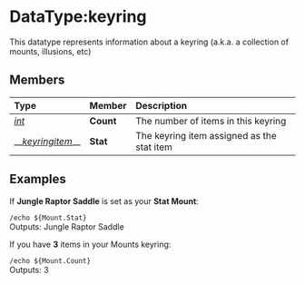 # DataType:keyring

This datatype represents information about a keyring (a.k.a. a collection of mounts, illusions, etc)

## Members

| **Type** | **Member** | **Description** |
| :--- | :--- | :--- |
| [_int_](datatype-int.md) | **Count** | The number of items in this keyring |
| \_\_[_keyringitem_](datatype-keyring.md)\_\_ | **Stat** | The keyring item assigned as the stat item |

## Examples

If **Jungle Raptor Saddle** is set as your **Stat Mount**:

`/echo ${Mount.Stat}`  
Outputs: Jungle Raptor Saddle

If you have **3** items in your Mounts keyring:

`/echo ${Mount.Count}`  
Outputs: 3

